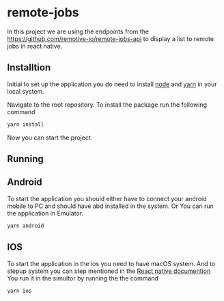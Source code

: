 # remote-jobs
In this project we are using the endpoints from the https://github.com/remotive-io/remote-jobs-api to display a list to remote jobs in react native.

## Installtion

Initial to set up the application you do need to install [node](https://nodejs.org/en/download/) and [yarn](https://classic.yarnpkg.com/lang/en/docs/install/#windows-stable) in your local system.

Navigate to the root repository.
To install the package run the following command
```bash
yarn install 
```

Now you can start the project.

## Running

## Android
To start the application you should either have to connect your android mobile to PC and should have abd installed in the system.
Or You can run the application in Emulator.
```bash
yarn android
```

## IOS
To start the application in the ios you need to have macOS system. And to stepup system you can step mentioned in the [React native documention](https://reactnative.dev/docs/running-on-device)
You run it in the simultor by running the the command 
```bash
yarn ios
```


